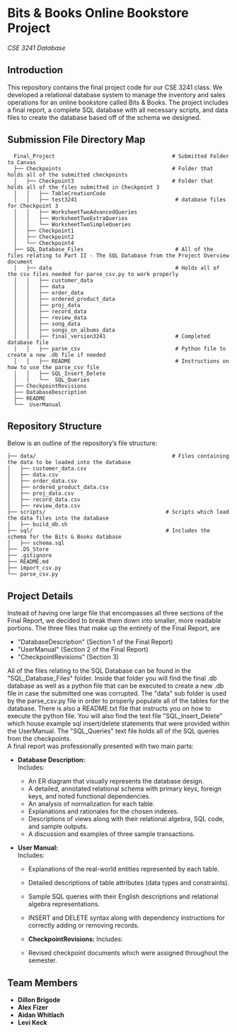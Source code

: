 # **Bits & Books Online Bookstore Project**  
*CSE 3241 Database*


## **Introduction**
This repository contains the final project code for our CSE 3241 class. We developed a relational database system to manage the inventory and sales operations for an online bookstore called Bits & Books. The project includes a final report, a complete SQL database with all necessary scripts, and data files to create the database based off of the schema we designed.

## **Submission File Directory Map**


      Final_Project                                     # Submitted Folder to Canvas 
      ├── Checkpoints                                   # Folder that holds all of the submitted checkpoints
      │   ├── Checkpoint3                               # Folder that holds all of the files submitted in Checkpoint 3
      │   │   ├── TableCreationCode 
      │   │   ├── test3241                               # database files for Checkpoint 3 
      │   │   ├── WorksheetTwoAdvancedQueries
      │   │   ├── WorksheetTwoExtraQueries 
      │   │   └── WorksheetTwoSimpleQueries
      │   ├── Checkpoint1 
      │   ├── Checkpoint2
      │   └── Checkpoint4
      ├── SQL_Database_Files                             # All of the files relating to Part II - The SQL Database from the Project Overview document 
      │   ├── data                                       # Holds all of the csv files needed for parse_csv.py to work properly 
      │   │   ├── customer_data 
      │   │   ├── data
      │   │   ├── order_data 
      │   │   ├── ordered_product_data
      │   │   ├── proj_data 
      │   │   ├── record_data 
      │   │   ├── review_data 
      │   │   ├── song_data 
      │   │   ├── songs_on_albums_data 
      │   │   ├── final_version3241                      # Completed database file 
      │   │   ├── parse_csv                              # Python file to create a new .db file if needed 
      │   │   ├── README                                 # Instructions on how to use the parse_csv file 
      │   │   ├── SQL_Insert_Delete 
      │   │   └──  SQL_Queries 
      ├── CheckpointRevisions 
      ├── DatabaseDescription
      ├── README 
      └──  UserManual


## **Repository Structure**
Below is an outline of the repository’s file structure:


    ├── data/                                           # Files containing the data to be loaded into the database
    │   ├── customer_data.csv
    │   ├── data.csv
    │   ├── order_data.csv
    │   ├── ordered_product_data.csv
    │   ├── proj_data.csv
    │   ├── record_data.csv
    │   ├── review_data.csv
    ├── scripts/                                      # Scripts which load the data files into the database
    │   ├── build_db.sh
    ├── sql/                                          # Includes the schema for the Bits & Books database
    │   ├── schema.sql
    ├── .DS_Store
    ├── .gitignore
    ├── README.md              
    ├── import_csv.py
    └── parse_csv.py   

## **Project Details**
Instead of having one large file that encompasses all three sections of the Final Report, we decided to break them down into smaller, more readable portions. The three files that make up the entirety of the Final Report, are 
*  "DatabaseDescription" (Section 1 of the Final Report)
*  "UserManual" (Section 2 of the Final Report)
*  "CheckpointRevisions" (Section 3)

All of the files relating to the SQL Database can be found in the "SQL_Database_Files" folder. Inside that folder you will find the final .db database as well as a python file that can be executed to create a new .db file in case the submitted one was corrupted. The "data" sub folder is used by the parse_csv.py file in order to properly populate all of the tables for the database. There is also a README.txt file that instructs you on how to execute the python file. You will also find the text file "SQL_Insert_Delete" which house example sql insert/delete statements that were provided within the UserManual. The "SQL_Queries" text file holds all of the SQL queries from the checkpoints.  
A final report was professionally presented with two main parts:

- **Database Description:**  
  Includes:
  - An ER diagram that visually represents the database design.
  - A detailed, annotated relational schema with primary keys, foreign keys, and noted functional dependencies.
  - An analysis of normalization for each table.
  - Explanations and rationales for the chosen indexes.
  - Descriptions of views along with their relational algebra, SQL code, and sample outputs.
  - A discussion and examples of three sample transactions.

- **User Manual:**  
  Includes:
  - Explanations of the real-world entities represented by each table.
  - Detailed descriptions of table attributes (data types and constraints).
  - Sample SQL queries with their English descriptions and relational algebra representations.
  - INSERT and DELETE syntax along with dependency instructions for correctly adding or removing records.

  - **CheckpointRevisions:**
   Includes:
   -  Revised checkpoint documents which were assigned throughout the semester.

## **Team Members**
- **Dillon Brigode** 
- **Alex Fizer** 
- **Aidan Whitlach**
- **Levi Keck** 

